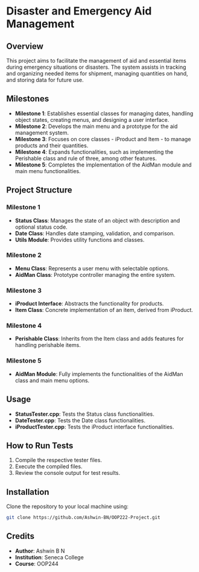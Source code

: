 # Disaster and Emergency Aid Management

## Overview
This project aims to facilitate the management of aid and essential items during emergency situations or disasters. The system assists in tracking and organizing needed items for shipment, managing quantities on hand, and storing data for future use.

## Milestones
- **Milestone 1**: Establishes essential classes for managing dates, handling object states, creating menus, and designing a user interface.
- **Milestone 2**: Develops the main menu and a prototype for the aid management system.
- **Milestone 3**: Focuses on core classes - iProduct and Item - to manage products and their quantities.
- **Milestone 4**: Expands functionalities, such as implementing the Perishable class and rule of three, among other features.
- **Milestone 5**: Completes the implementation of the AidMan module and main menu functionalities.

## Project Structure
### Milestone 1
- **Status Class**: Manages the state of an object with description and optional status code.
- **Date Class**: Handles date stamping, validation, and comparison.
- **Utils Module**: Provides utility functions and classes.

### Milestone 2
- **Menu Class**: Represents a user menu with selectable options.
- **AidMan Class**: Prototype controller managing the entire system.

### Milestone 3
- **iProduct Interface**: Abstracts the functionality for products.
- **Item Class**: Concrete implementation of an item, derived from iProduct.

### Milestone 4
- **Perishable Class**: Inherits from the Item class and adds features for handling perishable items.

### Milestone 5
- **AidMan Module**: Fully implements the functionalities of the AidMan class and main menu options.

## Usage
- **StatusTester.cpp**: Tests the Status class functionalities.
- **DateTester.cpp**: Tests the Date class functionalities.
- **iProductTester.cpp**: Tests the iProduct interface functionalities.

## How to Run Tests
1. Compile the respective tester files.
2. Execute the compiled files.
3. Review the console output for test results.

## Installation
Clone the repository to your local machine using:
```bash
git clone https://github.com/Ashwin-BN/OOP222-Project.git
```

## Credits
- **Author**: Ashwin B N
- **Institution**: Seneca College
- **Course**: OOP244

